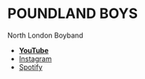 # POUNDLAND BOYS

North London Boyband

- __[YouTube](https://www.youtube.com/channel/UC7EOaTuZmq50mST-3GS6TQA)__
- [Instagram](https://www.instagram.com/poundlandboys/)
- [Spotify](https://open.spotify.com/artist/7HkbjXUo2sNq7K5Kzx0rrS)
